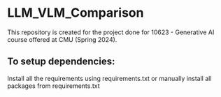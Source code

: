 # LLM_VLM_Comparison
This repository is created for the project done for 10623 - Generative AI course offered at CMU (Spring 2024).

## To setup dependencies:
Install all the requirements using requirements.txt or manually install all packages from requirements.txt